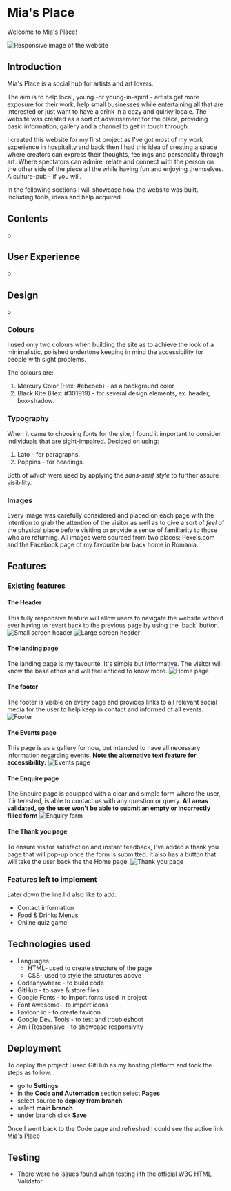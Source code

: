 # Mia's Place

Welcome to Mia's Place!

![Responsive image of the website](https://github.com/tmea-farkas/mias_place/blob/main/assets/images/responsive.png)

## Introduction

Mia's Place is a social hub for artists and art lovers.

The aim is to help local, young -or young-in-spirit - artists get more exposure for their work, help small businesses while entertaining all that are interested or just want to have a drink in a cozy and quirky locale.
The website was created as a sort of adverisement for the place, providing basic information, gallery and a channel to get in touch through.

I created this website for my first project as I've got most of my work experience in hospitality and back then I had this idea of creating a space where creators can express their thoughts, feelings and personality through art.
Where spectators can admire, relate and connect with the person on the other side of the piece all the while having fun and enjoying themselves. A culture-pub - if you will.

In the following sections I will showcase how the website was built. Including tools, ideas and help acquired.

## Contents

 b

## User Experience

b

## Design

b

### Colours

I used only two colours when building the site as to achieve the look of a minimalistic, polished undertone keeping in mind the accessibility for people with sight problems.

The colours are:

1. Mercury Color (Hex: #ebebeb) - as a background color
2. Black Kite (Hex: #301919) - for several design elements, ex. header, box-shadow.

### Typography

When it came to choosing fonts for the site, I found it important to consider individuals that are sight-impaired.
Decided on using:

1. Lato - for paragraphs.
2. Poppins - for headings.

Both of which were used by applying the *sans-serif style* to further assure visibility.

### Images

Every image was carefully considered and placed on each page with the intention to grab the attention of the visitor as well as to give a sort of *feel* of the physical place before visiting or provide a sense of familiarity to those who are returning.
All images were sourced from two places: Pexels.com and the Facebook page of my favourite bar back home in Romania.

## Features

### Existing features

#### The Header

This fully responsive feature will allow users to navigate the website without ever having to revert back to the previous page by using the 'back' button.
![Small screen header](<https://github.com/tmea-farkas/mias_place/blob/main/assets/images/mobile-header.png>)
![Large screen header](<https://github.com/tmea-farkas/mias_place/blob/main/assets/images/header.png>)

#### The landing page

The landing page is my favourite. It's simple but informative.
The visitor will know the base ethos and will feel enticed to know more.
![Home page](<https://github.com/tmea-farkas/mias_place/blob/main/assets/images/home-page.png>)

#### The footer

The footer is visible on every page and provides links to all relevant social media for the user to help keep in contact and informed of all events.
![Footer](<https://github.com/tmea-farkas/mias_place/blob/main/assets/images/footer.png>)

#### The Events page

This page is as a gallery for now, but intended to have all necessary information regarding events. **Note the alternative text feature for accessibility.**
![Events page](<https://github.com/tmea-farkas/mias_place/blob/main/assets/images/alt-text.png>)

#### The Enquire page

The Enquire page is equipped with a clear and simple form where the user, if interested, is able to contact us with any question or query. **All areas validated, so the user won't be able to submit an empty or incorrectly filled form**
![Enquiry form](<https://github.com/tmea-farkas/mias_place/blob/main/assets/images/form.png>)

#### The Thank you page

To ensure visitor satisfaction and instant feedback, I've added a thank you page that will pop-up once the form is submitted. It also has a button that will take the user back the the Home page.
![Thank you page](<https://github.com/tmea-farkas/mias_place/blob/main/assets/images/thankyou-page.png>)

### Features left to implement

Later down the line I'd also like to add:

- Contact information
- Food & Drinks Menus
- Online quiz game

## Technologies used

- Languages:
  - HTML- used to create structure of the page
  - CSS- used to style the structures above
- Codeanywhere - to build code
- GitHub - to save & store files
- Google Fonts - to import fonts used in project
- Font Awesome - to import icons
- Favicon.io - to create favicon
- Google Dev. Tools - to test and troubleshoot
- Am I Responsive - to showcase responsivity

## Deployment

To deploy the project I used GitHub as my hosting platform and took the steps as follow:

- go to **Settings**
- in the **Code and Automation** section select **Pages**
- select source to **deploy from branch**
- select **main branch**
- under branch click **Save**

Once I went back to the Code page and refreshed I could see the active link
[Mia's Place](<https://tmea-farkas.github.io/mias_place/>)

## Testing

- There were no issues found when testing iith the official W3C HTML Validator